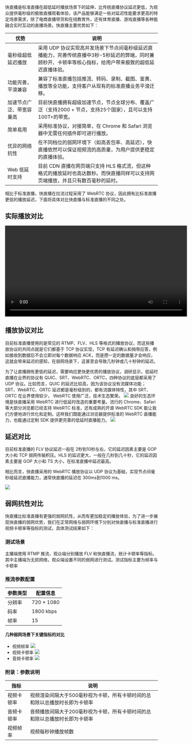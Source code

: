快直播是标准直播在超低延时播放场景下的延伸，比传统直播协议延迟更低，为观众提供毫秒级的极致直播观看体验，该产品能够满足一些对延迟性能要求更高的特定场景需求，除了电商直播带货和在线教育外，还有体育直播、游戏直播等各种能融合实时互动的直播场景。快直播主要优势如下：

<table>
<thead>
<tr>
<th width=20%>优势</th>
<th>说明</th>
</tr>
</thead>
<tbody><tr>
<td>毫秒级超低延迟播放</td>
<td>采用 UDP 协议实现高并发场景下节点间毫秒级延迟直播能力，完善传统直播中3秒-5秒延迟的弊端，同时兼顾秒开、卡顿率等核心指标，给用户带来极致的超低延迟直播体验。</td>
</tr>
<tr>
<td>功能完善，平滑兼容</td>
<td>兼容了标准直播包括推流、转码、录制、截图、鉴黄、播放等全功能，支持客户从现有的标准直播业务平滑迁移。</td>
</tr>
<tr>
<td>加速节点广泛、带宽容量高</td>
<td>目前快直播拥有超级加速节点，节点全球分布、覆盖广泛（支持2000 + 节点，支持25个国家），且可以支持100T+的带宽。</td>
</tr>
<tr>
<td>简单易用</td>
<td>采用标准协议，对接简单，在 Chrome 和 Safari 浏览器中无需任何插件即可进行播放。</td>
</tr>
<tr>
<td>优异的网络抗性</td>
<td>在不同档位的弱网环境下（如高丢包率、高延迟），快直播依然可以保证视频流的高质量，为用户提供更稳定的直播体验。</td>
</tr>
<tr>
<td>Web 低延时支持</td>
<td>目前 CDN 直播在网页端只支持 HLS 格式流，但这种格式的播放延时也高达数秒。而快直播同样可以支持网页端播放，并且只有数百毫秒的延时。</td>
</tr>
</tbody></table>

相比于标准直播，快直播在拉流过程采用了 WebRTC 协议，因此拥有比标准直播更低的播放延迟，下面将具体对比快直播与标准直播的不同之处。

## 实际播放对比
<video width="600" controls>
<source src="https://liteav.sdk.qcloud.com/doc/res/mlvb/picture/leb_compare.MP4" type="video/mp4">
对不起，您的浏览器暂时不支持视频预览。
</video>

## 播放协议对比

目前标准直播使用的是常见的 RTMP、FLV、HLS 等格式的播放协议，而这些播放协议的共同点就是它们都基于 TCP 协议实现，TCP 有延迟确认和捎带应答，例如接收到数据后不会立即对每个数据响应 ACK，而是攒一定的数据量才会响应，这就会带来延迟的感知，在弱网场景下，这甚至会导致几秒钟或几十秒钟的延迟。

为了让直播拥有更低的延迟，需要响应更快更优质的播放协议，调研显示，低延时直播在业界的协议有 QUIC、SRT、WebRTC、ORTC，四种协议的底层都采用了 UDP 协议。比较而言，QUIC 的延迟比较高，因为该协议没有流媒体功能；SRT、WebRTC、ORTC 延迟都是毫秒级别的，都有流媒体特性，其中 SRT、ORTC 在业界使用较少， WebRTC 使用广泛，技术生态繁荣。
![](https://qcloudimg.tencent-cloud.cn/raw/939fb1c8cce065c3e0477071256cc8c7.png)
良好的生态环境是快直播采用 WebRTC 进行低延时改造的重要考量。流行的 Chrome、Safari 等大部分浏览都已经支持 WebRTC 标准，还有成熟的开源 WebRTC SDK 能让我们方便地进行优化和定制。这样我们既能通过浏览器提供标准的 WebRTC 直播能力，也能通过定制 SDK 提供更完善的低延时直播能力。
![](https://qcloudimg.tencent-cloud.cn/raw/551938729e66143f5f89ef3371cd98cc.png)

## 延迟对比

目前标准直播的 FLV 协议延迟一般在 2秒到10秒左右，它的延迟因素主要是 GOP 大小和 TCP 弱网传输积压。HLS 的延迟更大，一般在几秒到几十秒，它的延迟因素主要是 GOP 大小和 TS 大小，在标准直播中延迟最高。

相比而言，快直播采用的 WebRTC 播放协议以 UDP 协议为基础，实现节点间毫秒级延迟直播能力，通常快直播的延迟在 300ms到1000 ms。

![](https://qcloudimg.tencent-cloud.cn/raw/684bb00dc194fae8f9b7306ec649771e.png)     

## 弱网抗性对比
快直播比标准直播有更强的弱网抗性，从而有更加稳定的播放体验，为了进一步展现快直播的弱网优势，我们在正常网络与弱网环境下分别对快直播与标准直播进行视频卡顿率等指标的测试，具体测试结果如下：

### 测试场景
主播端使用 RTMP 推流，观众端分别播放 FLV 和快直播流，统计卡顿率等指标。其中主播端为无损网络，观众端设置不同的弱网进行测试。测试指标主要为帧率与卡顿率

### 推流参数配置

| 参数类型 | 配置信息   |
| -------- | ---------- |
| 分辨率   | 720 × 1080 |
| 码率     | 1800 kbps  |
| 帧率     | 15         |



#### 几种弱网场景下关键指标的对比
- 视频帧率
![](https://qcloudimg.tencent-cloud.cn/raw/641384bfcd7c8e7c00596393f392a084.png)
- 视频卡顿率
![](https://qcloudimg.tencent-cloud.cn/raw/34f1ad01e5a1f0cc8d3a18df4ae39012.png)     
- 音频卡顿率
![](https://qcloudimg.tencent-cloud.cn/raw/6412d0dd7aa59c0007ac7c527fbf4f96.png)        


### 附录：参数说明
| 指标       | 说明                                                         |
| ---------- | ------------------------------------------------------------ |
| 视频卡顿率 | 视频渲染间隔大于500毫秒视为卡顿，所有卡顿时间的总和除以总播放时长即为卡顿率 |
| 音频卡顿率 | 音频播放间隔大于200毫秒视为卡顿，所有卡顿时间的总和除以总播放时长即为卡顿率 |
| 视频帧率   | 视频每秒钟播放帧数                                           |
